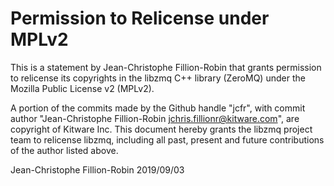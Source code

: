 # Permission to Relicense under MPLv2

This is a statement by Jean-Christophe Fillion-Robin
that grants permission to relicense its copyrights in the libzmq C++
library (ZeroMQ) under the Mozilla Public License v2 (MPLv2).

A portion of the commits made by the Github handle "jcfr", with
commit author "Jean-Christophe Fillion-Robin <jchris.fillionr@kitware.com>", are copyright of Kitware Inc.
This document hereby grants the libzmq project team to relicense libzmq,
including all past, present and future contributions of the author listed above.

Jean-Christophe Fillion-Robin
2019/09/03
